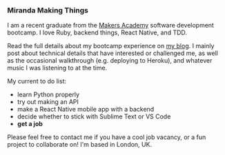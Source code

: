 ### Miranda Making Things

I am a recent graduate from the [Makers Academy](https://makers.tech) software development bootcamp. I love Ruby, backend things, React Native, and TDD.  

Read the full details about my bootcamp experience on [my blog](http://www.mirandawilson.tech/blog/). I mainly post about technical details that have interested or challenged me, as well as the occasional walkthrough (e.g. deploying to Heroku), and whatever music I was listening to at the time.

My current to do list:
* learn Python properly
* try out making an API
* make a React Native mobile app with a backend
* decide whether to stick with Sublime Text or VS Code
* **get a job**

Please feel free to contact me if you have a cool job vacancy, or a fun project to collaborate on! I'm based in London, UK.

